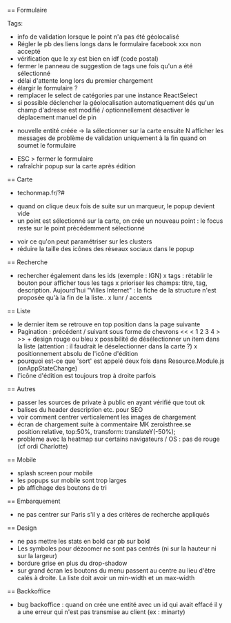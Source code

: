 == Formulaire

Tags:
- info de validation lorsque le point n'a pas été géolocalisé
- Régler le pb des liens longs dans le formulaire facebook xxx non accepté
- vérification que le xy est bien en idf (code postal)
- fermer le panneau de suggestion de tags une fois qu'un a été sélectionné
- délai d'attente long lors du premier chargement
- élargir le formulaire ?
- remplacer le select de catégories par une instance ReactSelect
- si possible déclencher la géolocalisation automatiquement dés qu'un champ d'adresse est modifié / optionnellement désactiver le déplacement manuel de pin
* nouvelle entité créée -> la sélectionner sur la carte ensuite
N afficher les messages de problème de validation uniquement à la fin quand on soumet le formulaire
- ESC > fermer le formulaire 
- rafraîchir popup sur la carte après édition

== Carte

- techonmap.fr/?#
* quand on clique deux fois de suite sur un marqueur, le popup devient vide
* un point est sélectionné sur la carte, on crée un nouveau point : le focus reste sur le point précédemment sélectionné
- voir ce qu'on peut paramétriser sur les clusters
- réduire la taille des icônes des réseaux sociaux dans le popup

== Recherche

- rechercher également dans les ids (exemple : IGN)
x tags : rétablir le bouton pour afficher tous les tags
x prioriser les champs: titre, tag, description. Aujourd'hui "Villes Internet" : la fiche de la structure n'est proposée qu'à la fin de la liste..
x lunr / accents

== Liste

- le dernier item se retrouve en top position dans la page suivante
- Pagination : précédent / suivant sous forme de chevrons << < 1 2 3 4 > >> + design rouge ou bleu
x possibilité de désélectionner un item dans la liste
(attention : il faudrait le déselectionner dans la carte ?)
x positionnement absolu de l'icône d'édition
- pourquoi est-ce que 'sort' est appelé deux fois dans Resource.Module.js (onAppStateChange)
- l'icône d'édition est toujours trop à droite parfois


== Autres

- passer les sources de private à public en ayant vérifié que tout ok
- balises du header description etc. pour SEO
- voir comment centrer verticalement les images de chargement
- écran de chargement suite à commentaire MK zeroisthree.se position:relative, top:50%, transform: translateY(-50%);
- probleme avec la heatmap sur certains navigateurs / OS : pas de rouge (cf ordi Charlotte)


== Mobile

- splash screen pour mobile
- les popups sur mobile sont trop larges
- pb affichage des boutons de tri 


== Embarquement

- ne pas centrer sur Paris s'il y a des critères de recherche appliqués

== Design

- ne pas mettre les stats en bold car pb sur bold
- Les symboles pour dézoomer ne sont pas centrés (ni sur la hauteur ni sur la largeur)
- bordure grise en plus du drop-shadow
- sur grand écran les boutons du menu passent au centre au lieu d'être calés à droite. La liste doit avoir un min-width et un max-width

== Backkoffice

- bug backoffice : quand on crée une entité avec un id qui avait effacé il y a une erreur qui n'est pas transmise au client (ex : minarty)

